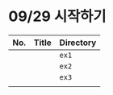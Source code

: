 # 09/29 시작하기



| No.  | Title | Directory |
| ---- | ----- | --------- |
|      |       | `ex1`     |
|      |       | `ex2`     |
|      |       | `ex3`     |
|      |       |           |

